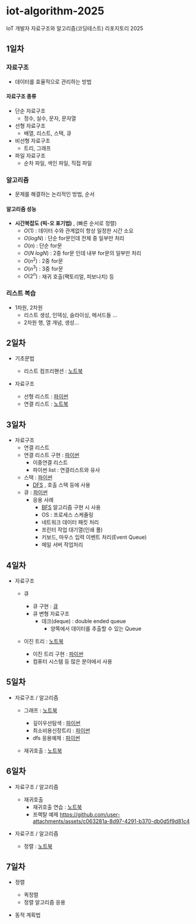 # iot-algorithm-2025
IoT 개발자 자료구조와 알고리즘(코딩테스트) 리포지토리 2025

## 1일차

### 자료구조
- 데이터를 효율적으로 관리하는 방법

#### 자료구조 종류
- 단순 자료구조
    - 정수, 실수, 문자, 문자열
- 선형 자료구조
    - 배열, 리스트, 스택, 큐
- 비선형 자료구조
    - 트리, 그래프
- 파일 자료구조
    - 순차 파일, 색인 파일, 직접 파일

### 알고리즘
- 문제를 해결하는 논리적인 방법, 순서

#### 알고리즘 성능
- **시간복잡도 (빅-오 표기법)** , (빠른 순서로 정렬)
    - $O(1)$ : 데이터 수와 관계없이 항상 일정한 시간 소요
    - $O(log N)$ : 단순 for문인데 전체 중 일부만 처리
    - $O(n)$ : 단순 for문  
    - $O(N\ log N)$ : 2중 for문 인데 내부 for문의 일부만 처리
    - $O(n^2)$ : 2중 for문
    - $O(n^3)$ : 3중 for문
    - $O(2^n)$ : 재귀 호출(팩토리얼, 피보나치) 등

### 리스트 복습
- 1차원, 2차원
    - 리스트 생성, 인덱싱, 슬라이싱, 메서드들 ...
    - 2차원 행, 열 개념, 생성...

## 2일차
- 기초문법
    - 리스트 컴프리핸션 : [노트북](./day02/ds01_list_again.ipynb)

- 자료구조
    - 선형 리스트 : [파이썬](./day02/ds03_linear_list.py)
    - 연결 리스트 : [노트북](./day02/ds04_linked_list.ipynb)


## 3일차
- 자료구조
    - 연결 리스트
    - 연결 리스트 구현 : [파이썬](./day03/da01_linked_list.py)
        - 이중연결 리스트
        - 파이썬 list : 연결리스트와 유사
    - 스택 : [파이썬](./day03/da03_stack.py)
        - [DFS](./study/dfs.py) , 호출 스택 등에 사용
    - 큐 : [파이썬](./day03/da04_queue.py) 
        - 응용 사례
            - [BFS](./study/bfs.py) 알고리즘 구현 시 사용
            - OS : 프로세스 스케쥴링
            - 네트워크 데이터 패킷 처리
            - 프린터 작업 대기열(인쇄 풀)
            - 키보드, 마우스 입력 이벤트 처리(Event Queue)
            - 메일 서버 작업처리


## 4일차
- 자료구조
    - 큐 
        - 큐 구현 : [큐](./day04/da01_queue.py)
        - 큐 변형 자료구조
            - 데크(deque) : double ended queue
                - 양쪽에서 데이터를 추출할 수 있는 Queue

    - 이진 트리 : [노트북](./day04/da02_binary_tree.ipynb)
        - 이진 트리 구현 : [파이썬](./day04/da03_binary_tree.py)
        - 컴퓨터 시스템 등 많은 분야에서 사용


## 5일차
- 자료구조 / 알고리즘
    - 그래프 : [노트북](./day05/da01_graph.ipynb)
        - 깊이우선탐색 : [파이썬](./day05/da02_dfs.py)
        - 최소비용신장트리 : [파이썬](./day05/da03_min_cost_spanningtree.py)
        - dfs 응용예제 : [파이썬](./day05/da04_honey_butter.py)

    - 재귀호출 : [노트북](./day05/da05_Recursive_Call.ipynb)


## 6일차
- 자료구조 / 알고리즘
    - 재귀호출
        - 재귀호출 연습 : [노트북](./day06/da01_recursive_practice.ipynb)
        - 프랙탈 예제
https://github.com/user-attachments/assets/c063281a-8d97-4291-b370-db0d5f9d81c4

- 자료구조 / 알고리즘
    - 정렬 : [노트북](./day06/da05_sort.ipynb)


## 7일차
- 정렬
    - 퀵정렬
    - 정렬 알고리즘 응용

- 동적 계획법




